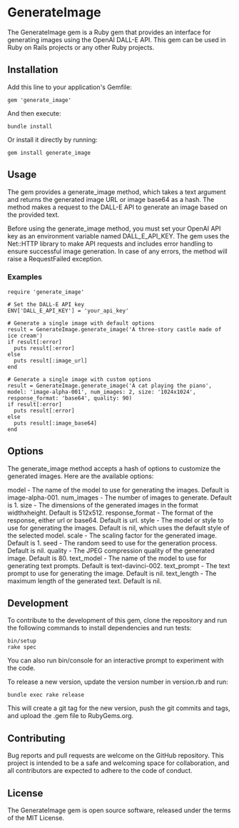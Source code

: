 # GenerateImage
The GenerateImage gem is a Ruby gem that provides an interface for generating images using the OpenAI DALL-E API. This gem can be used in Ruby on Rails projects or any other Ruby projects.

## Installation
Add this line to your application's Gemfile:

    gem 'generate_image'

And then execute:

    bundle install

Or install it directly by running:

    gem install generate_image
## Usage
The gem provides a generate_image method, which takes a text argument and returns the generated image URL or image base64 as a hash. The method makes a request to the DALL-E API to generate an image based on the provided text.

Before using the generate_image method, you must set your OpenAI API key as an environment variable named DALL_E_API_KEY. The gem uses the Net::HTTP library to make API requests and includes error handling to ensure successful image generation. In case of any errors, the method will raise a RequestFailed exception.

### Examples

    require 'generate_image'

    # Set the DALL-E API key
    ENV['DALL_E_API_KEY'] = 'your_api_key'

    # Generate a single image with default options
    result = GenerateImage.generate_image('A three-story castle made of ice cream')
    if result[:error]
      puts result[:error]
    else
      puts result[:image_url]
    end

    # Generate a single image with custom options
    result = GenerateImage.generate_image('A cat playing the piano', model: 'image-alpha-001', num_images: 2, size: '1024x1024', response_format: 'base64', quality: 90)
    if result[:error]
      puts result[:error]
    else
      puts result[:image_base64]
    end
## Options
The generate_image method accepts a hash of options to customize the generated images. Here are the available options:

model - The name of the model to use for generating the images. Default is image-alpha-001.
num_images - The number of images to generate. Default is 1.
size - The dimensions of the generated images in the format widthxheight. Default is 512x512.
response_format - The format of the response, either url or base64. Default is url.
style - The model or style to use for generating the images. Default is nil, which uses the default style of the selected model.
scale - The scaling factor for the generated image. Default is 1.
seed - The random seed to use for the generation process. Default is nil.
quality - The JPEG compression quality of the generated image. Default is 80.
text_model - The name of the model to use for generating text prompts. Default is text-davinci-002.
text_prompt - The text prompt to use for generating the image. Default is nil.
text_length - The maximum length of the generated text. Default is nil.
## Development
To contribute to the development of this gem, clone the repository and run the following commands to install dependencies and run tests:

    bin/setup
    rake spec
You can also run bin/console for an interactive prompt to experiment with the code.

To release a new version, update the version number in version.rb and run:

    bundle exec rake release

This will create a git tag for the new version, push the git commits and tags, and upload the .gem file to RubyGems.org.

## Contributing
Bug reports and pull requests are welcome on the GitHub repository. This project is intended to be a safe and welcoming space for collaboration, and all contributors are expected to adhere to the code of conduct.

## License
The GenerateImage gem is open source software, released under the terms of the MIT License.